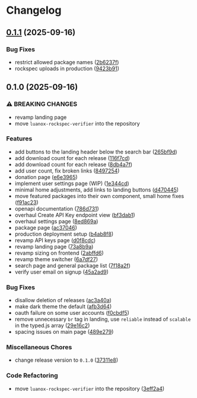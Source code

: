 # Changelog

## [0.1.1](https://github.com/lumen-oss/luanox/compare/v0.1.0...v0.1.1) (2025-09-16)


### Bug Fixes

* restrict allowed package names ([2b6237f](https://github.com/lumen-oss/luanox/commit/2b6237f3baaa1d905c491fca29f8301835721c46))
* rockspec uploads in production ([9423b91](https://github.com/lumen-oss/luanox/commit/9423b916239e5fd78f0a5abafcbd8cbe2d420dfd))

## 0.1.0 (2025-09-16)


### ⚠ BREAKING CHANGES

* revamp landing page
* move `luanox-rockspec-verifier` into the repository

### Features

* add buttons to the landing header below the search bar ([265bf9d](https://github.com/lumen-oss/luanox/commit/265bf9daff5c0285e59c1558e8307de4f396657b))
* add download count for each release ([116f7cd](https://github.com/lumen-oss/luanox/commit/116f7cdaf97cd147b8b5eed909c015112c0a7ba8))
* add download count for each release ([8db4a7f](https://github.com/lumen-oss/luanox/commit/8db4a7f2b09b009a6d11649577978826405d93cc))
* add user count, fix broken links ([8497254](https://github.com/lumen-oss/luanox/commit/84972548e196ac22c0f19a0da8c631e89b14a84e))
* donation page ([e6e3965](https://github.com/lumen-oss/luanox/commit/e6e39658f0c12e09c89a66e9453fa0806d36d8a9))
* implement user settings page (WIP) ([1e344cd](https://github.com/lumen-oss/luanox/commit/1e344cd4c26a8e7a55a9f0007165de2d9aae1534))
* minimal home adjustments, add links to landing buttons ([d470445](https://github.com/lumen-oss/luanox/commit/d4704453fb4c4af6ad9d9eadaee58dcbfbd82268))
* move featured packages into their own component, small home fixes ([f91ac23](https://github.com/lumen-oss/luanox/commit/f91ac23f3197570601900cc051047287144f2261))
* openapi documentation ([786d731](https://github.com/lumen-oss/luanox/commit/786d73173a02a526df90c0d85e88b1195a49d5b7))
* overhaul Create API Key endpoint view ([bf3dab1](https://github.com/lumen-oss/luanox/commit/bf3dab1806a231273d502e46f785ac7c4de50703))
* overhaul settings page ([8ed869a](https://github.com/lumen-oss/luanox/commit/8ed869af671927c3fc10e30b7d07fb4bf8cc0990))
* package page ([ac37046](https://github.com/lumen-oss/luanox/commit/ac37046fa02443cf2e1acbf3be978f19e60d3377))
* production deployment setup ([b4ab8f8](https://github.com/lumen-oss/luanox/commit/b4ab8f8213919fd3aea5be9a0ffedee942273c46))
* revamp API keys page ([d0f8cdc](https://github.com/lumen-oss/luanox/commit/d0f8cdc9c408522f707e27060013af4287e9a525))
* revamp landing page ([73a8b9a](https://github.com/lumen-oss/luanox/commit/73a8b9a7cea05c6ddce71e9fb9f2168ab031bf3a))
* revamp sizing on frontend ([2abffd6](https://github.com/lumen-oss/luanox/commit/2abffd6e6011adc71c82738c267a69f207b39449))
* revamp theme switcher ([6a7df27](https://github.com/lumen-oss/luanox/commit/6a7df277096ec6fcbe3c5c70c3e99bb26696ea64))
* search page and general package list ([7f18a2f](https://github.com/lumen-oss/luanox/commit/7f18a2f5e258016672f3497dfa51a7fe5eeb8bb5))
* verify user email on signup ([45a2ad9](https://github.com/lumen-oss/luanox/commit/45a2ad91a57332fc96a4024d130673cc5d877c1a))


### Bug Fixes

* disallow deletion of releases ([ac3a40a](https://github.com/lumen-oss/luanox/commit/ac3a40a50b1a26c1e85c59fe4cc5a053dcca6caf))
* make dark theme the default ([afb3d64](https://github.com/lumen-oss/luanox/commit/afb3d64eca77e4173afc53dc1b316d43ec131fb5))
* oauth failure on some user accounts ([f0cbdf5](https://github.com/lumen-oss/luanox/commit/f0cbdf5777acd37192a2b9012a99a21a11c4120d))
* remove unnecessary `br` tag in landing, use `reliable` instead of `scalable` in the typed.js array ([29e16c2](https://github.com/lumen-oss/luanox/commit/29e16c27217c14cd7d048a5771b9852b76eb903b))
* spacing issues on main page ([489e279](https://github.com/lumen-oss/luanox/commit/489e27915325c84ac419ae8d7943c1d95714feba))


### Miscellaneous Chores

* change release version to `0.1.0` ([37311e8](https://github.com/lumen-oss/luanox/commit/37311e85c813d5371bbcac98c7fbd69091b8852e))


### Code Refactoring

* move `luanox-rockspec-verifier` into the repository ([3eff2a4](https://github.com/lumen-oss/luanox/commit/3eff2a434280fb979fcbe1c7090ab5e4ded633ef))
